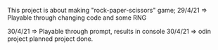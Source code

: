 This project is about making "rock-paper-scissors" game;
29/4/21 => Playable through changing code and some RNG


30/4/21 => Playable through prompt, results in console
30/4/21 => odin project planned project done.